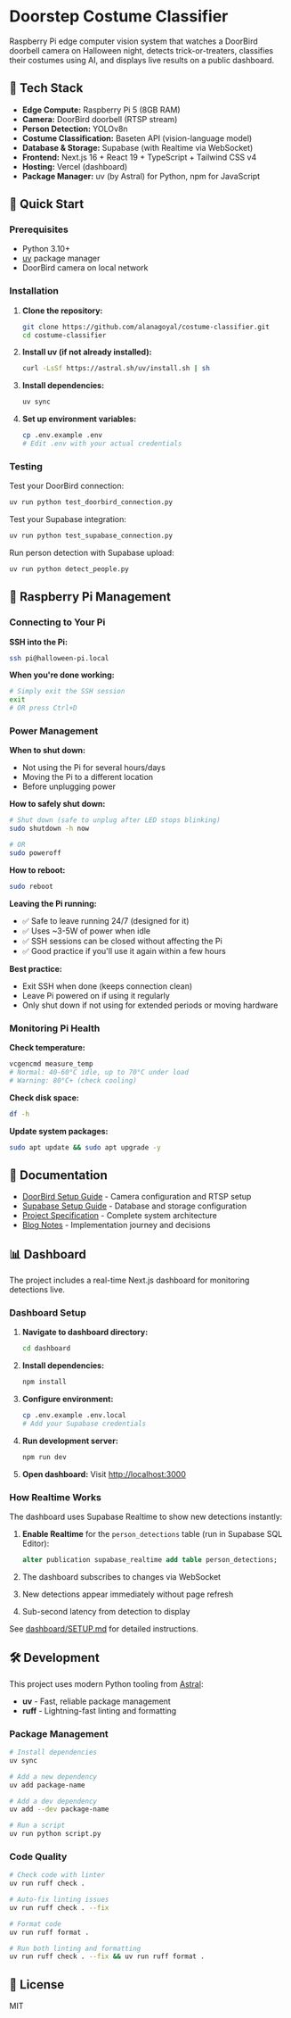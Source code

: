 # Doorstep Costume Classifier

Raspberry Pi edge computer vision system that watches a DoorBird doorbell camera on Halloween night, detects trick-or-treaters, classifies their costumes using AI, and displays live results on a public dashboard.

## 🎃 Tech Stack

- **Edge Compute:** Raspberry Pi 5 (8GB RAM)
- **Camera:** DoorBird doorbell (RTSP stream)
- **Person Detection:** YOLOv8n
- **Costume Classification:** Baseten API (vision-language model)
- **Database & Storage:** Supabase (with Realtime via WebSocket)
- **Frontend:** Next.js 16 + React 19 + TypeScript + Tailwind CSS v4
- **Hosting:** Vercel (dashboard)
- **Package Manager:** uv (by Astral) for Python, npm for JavaScript

## 🚀 Quick Start

### Prerequisites

- Python 3.10+
- [uv](https://docs.astral.sh/uv/) package manager
- DoorBird camera on local network

### Installation

1. **Clone the repository:**
   ```bash
   git clone https://github.com/alanagoyal/costume-classifier.git
   cd costume-classifier
   ```

2. **Install uv (if not already installed):**
   ```bash
   curl -LsSf https://astral.sh/uv/install.sh | sh
   ```

3. **Install dependencies:**
   ```bash
   uv sync
   ```

4. **Set up environment variables:**
   ```bash
   cp .env.example .env
   # Edit .env with your actual credentials
   ```

### Testing

Test your DoorBird connection:

```bash
uv run python test_doorbird_connection.py
```

Test your Supabase integration:

```bash
uv run python test_supabase_connection.py
```

Run person detection with Supabase upload:

```bash
uv run python detect_people.py
```

## 🥧 Raspberry Pi Management

### Connecting to Your Pi

**SSH into the Pi:**
```bash
ssh pi@halloween-pi.local
```

**When you're done working:**
```bash
# Simply exit the SSH session
exit
# OR press Ctrl+D
```

### Power Management

**When to shut down:**
- Not using the Pi for several hours/days
- Moving the Pi to a different location
- Before unplugging power

**How to safely shut down:**
```bash
# Shut down (safe to unplug after LED stops blinking)
sudo shutdown -h now

# OR
sudo poweroff
```

**How to reboot:**
```bash
sudo reboot
```

**Leaving the Pi running:**
- ✅ Safe to leave running 24/7 (designed for it)
- ✅ Uses ~3-5W of power when idle
- ✅ SSH sessions can be closed without affecting the Pi
- ✅ Good practice if you'll use it again within a few hours

**Best practice:**
- Exit SSH when done (keeps connection clean)
- Leave Pi powered on if using it regularly
- Only shut down if not using for extended periods or moving hardware

### Monitoring Pi Health

**Check temperature:**
```bash
vcgencmd measure_temp
# Normal: 40-60°C idle, up to 70°C under load
# Warning: 80°C+ (check cooling)
```

**Check disk space:**
```bash
df -h
```

**Update system packages:**
```bash
sudo apt update && sudo apt upgrade -y
```

## 📖 Documentation

- [DoorBird Setup Guide](DOORBIRD_SETUP.md) - Camera configuration and RTSP setup
- [Supabase Setup Guide](SUPABASE_SETUP.md) - Database and storage configuration
- [Project Specification](PROJECT_SPEC.md) - Complete system architecture
- [Blog Notes](BLOG_NOTES.md) - Implementation journey and decisions

## 📊 Dashboard

The project includes a real-time Next.js dashboard for monitoring detections live.

### Dashboard Setup

1. **Navigate to dashboard directory:**
   ```bash
   cd dashboard
   ```

2. **Install dependencies:**
   ```bash
   npm install
   ```

3. **Configure environment:**
   ```bash
   cp .env.example .env.local
   # Add your Supabase credentials
   ```

4. **Run development server:**
   ```bash
   npm run dev
   ```

5. **Open dashboard:**
   Visit [http://localhost:3000](http://localhost:3000)

### How Realtime Works

The dashboard uses Supabase Realtime to show new detections instantly:

1. **Enable Realtime** for the `person_detections` table (run in Supabase SQL Editor):
   ```sql
   alter publication supabase_realtime add table person_detections;
   ```

2. The dashboard subscribes to changes via WebSocket
3. New detections appear immediately without page refresh
4. Sub-second latency from detection to display

See [dashboard/SETUP.md](dashboard/SETUP.md) for detailed instructions.

## 🛠️ Development

This project uses modern Python tooling from [Astral](https://astral.sh/):
- **uv** - Fast, reliable package management
- **ruff** - Lightning-fast linting and formatting

### Package Management

```bash
# Install dependencies
uv sync

# Add a new dependency
uv add package-name

# Add a dev dependency
uv add --dev package-name

# Run a script
uv run python script.py
```

### Code Quality

```bash
# Check code with linter
uv run ruff check .

# Auto-fix linting issues
uv run ruff check . --fix

# Format code
uv run ruff format .

# Run both linting and formatting
uv run ruff check . --fix && uv run ruff format .
```

## 📝 License

MIT
